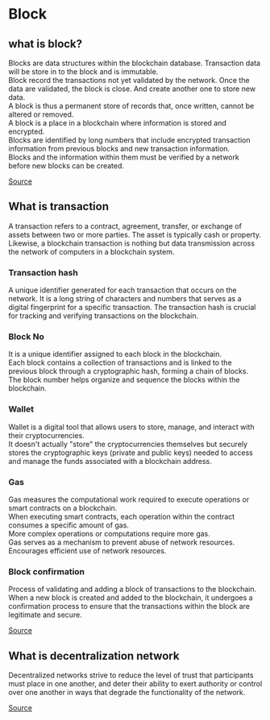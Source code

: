 # Block
## what is block?
Blocks are data structures within the blockchain database. Transaction data will be store in to the block and is immutable.  
Block record the transactions not yet validated by the network. Once the data are validated, the block is close. And create another one to store new data.  
A block is thus a permanent store of records that, once written, cannot be altered or removed.  
A block is a place in a blockchain where information is stored and encrypted.  
Blocks are identified by long numbers that include encrypted transaction information from previous blocks and new transaction information.  
Blocks and the information within them must be verified by a network before new blocks can be created.    

[Source](https://www.investopedia.com/terms/b/block-bitcoin-block.asp)  

## What is transaction
A transaction refers to a contract, agreement, transfer, or exchange of assets between two or more parties. The asset is typically cash or property. Likewise, a blockchain transaction is nothing but data transmission across the network of computers in a blockchain system.  
### Transaction hash
A unique identifier generated for each transaction that occurs on the network. It is a long string of characters and numbers that serves as a digital fingerprint for a specific transaction. The transaction hash is crucial for tracking and verifying transactions on the blockchain.  
### Block No
It is a unique identifier assigned to each block in the blockchain.   
Each block contains a collection of transactions and is linked to the previous block through a cryptographic hash, forming a chain of blocks.   
The block number helps organize and sequence the blocks within the blockchain.  
### Wallet
Wallet is a digital tool that allows users to store, manage, and interact with their cryptocurrencies.   
It doesn't actually "store" the cryptocurrencies themselves but securely stores the cryptographic keys (private and public keys) needed to access and manage the funds associated with a blockchain address.  
### Gas
Gas measures the computational work required to execute operations or smart contracts on a blockchain.  
When executing smart contracts, each operation within the contract consumes a specific amount of gas.   
More complex operations or computations require more gas.  
Gas serves as a mechanism to prevent abuse of network resources. Encourages efficient use of network resources.  
### Block confirmation 
Process of validating and adding a block of transactions to the blockchain.   
When a new block is created and added to the blockchain, it undergoes a confirmation process to ensure that the transactions within the block are legitimate and secure.   


[Source](https://www.upgrad.com/blog/what-is-blockchain-transaction/)

## What is decentralization network
Decentralized networks strive to reduce the level of trust that participants must place in one another, and deter their ability to exert authority or control over one another in ways that degrade the functionality of the network.

[Source](https://aws.amazon.com/blockchain/decentralization-in-blockchain/)


